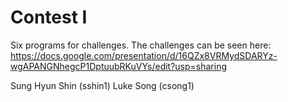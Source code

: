 # Contest I
Six programs for challenges. The challenges can be seen here: https://docs.google.com/presentation/d/16QZx8VRMydSDARYz-wgAPANGNhegcP1DptuubRKuVYs/edit?usp=sharing

Sung Hyun Shin (sshin1)
Luke Song (csong1)
